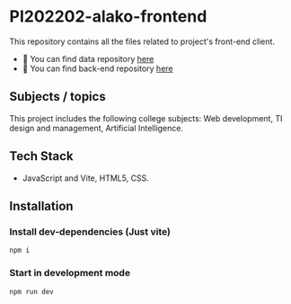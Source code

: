 # PI202202-alako-frontend

 This repository contains all the files related to project's front-end client. 
 
- 📜 You can find data repository [here](https://github.com/PedroChaparro/PI202202-alako-frontend)
- 🐳 You can find back-end repository [here](https://github.com/PedroChaparro/PI202202-alako-backend)

## Subjects / topics

This project includes the following college subjects: Web development, TI design and management, Artificial Intelligence.

## Tech Stack

- JavaScript and Vite, HTML5, CSS. 

## Installation

### Install dev-dependencies (Just vite)

```
npm i
```

### Start in development mode

```
npm run dev
```

